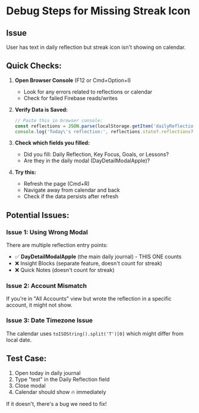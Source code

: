 # Debug Steps for Missing Streak Icon

## Issue
User has text in daily reflection but streak icon isn't showing on calendar.

## Quick Checks:

1. **Open Browser Console** (F12 or Cmd+Option+I)
   - Look for any errors related to reflections or calendar
   - Check for failed Firebase reads/writes

2. **Verify Data is Saved:**
   ```javascript
   // Paste this in browser console:
   const reflections = JSON.parse(localStorage.getItem('dailyReflections-storage') || '{}');
   console.log('Today\'s reflection:', reflections.state?.reflections?.filter(r => r.date === new Date().toISOString().split('T')[0]));
   ```

3. **Check which fields you filled:**
   - Did you fill: Daily Reflection, Key Focus, Goals, or Lessons?
   - Are they in the daily modal (DayDetailModalApple)?

4. **Try this:**
   - Refresh the page (Cmd+R)
   - Navigate away from calendar and back
   - Check if the data persists after refresh

## Potential Issues:

### Issue 1: Using Wrong Modal
There are multiple reflection entry points:
- ✅ **DayDetailModalApple** (the main daily journal) - THIS ONE counts
- ❌ Insight Blocks (separate feature, doesn't count for streak)
- ❌ Quick Notes (doesn't count for streak)

### Issue 2: Account Mismatch
If you're in "All Accounts" view but wrote the reflection in a specific account, it might not show.

### Issue 3: Date Timezone Issue
The calendar uses `toISOString().split('T')[0]` which might differ from local date.

## Test Case:
1. Open today in daily journal
2. Type "test" in the Daily Reflection field
3. Close modal
4. Calendar should show 🔥 immediately

If it doesn't, there's a bug we need to fix!

